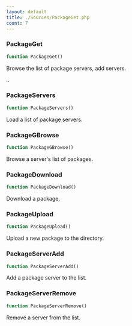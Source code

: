 ```yaml
---
layout: default
title: ./Sources/PackageGet.php
count: 7
---
```


### PackageGet

```php
function PackageGet()
```
Browse the list of package servers, add servers.

..

### PackageServers

```php
function PackageServers()
```
Load a list of package servers.



### PackageGBrowse

```php
function PackageGBrowse()
```
Browse a server's list of packages.



### PackageDownload

```php
function PackageDownload()
```
Download a package.



### PackageUpload

```php
function PackageUpload()
```
Upload a new package to the directory.



### PackageServerAdd

```php
function PackageServerAdd()
```
Add a package server to the list.



### PackageServerRemove

```php
function PackageServerRemove()
```
Remove a server from the list.



